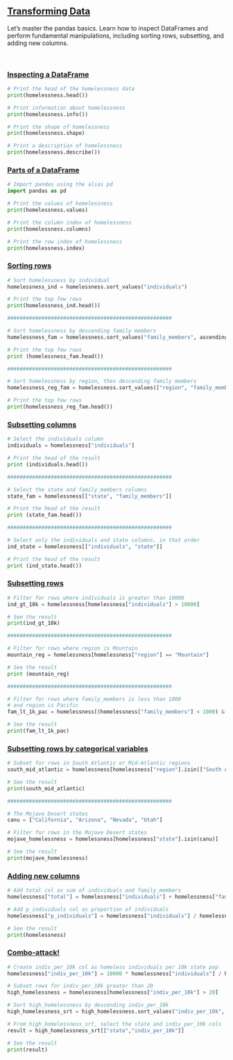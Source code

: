 ## [Transforming Data](https://campus.datacamp.com/courses/data-manipulation-with-pandas/transforming-dataframes)

Let’s master the pandas basics. Learn how to inspect DataFrames and perform fundamental manipulations, including sorting rows, subsetting, and adding new columns.

<br>

### [Inspecting a DataFrame](https://campus.datacamp.com/courses/data-manipulation-with-pandas/transforming-dataframes?ex=2)

```Python
# Print the head of the homelessness data
print(homelessness.head())

# Print information about homelessness
print(homelessness.info())

# Print the shape of homelessness
print(homelessness.shape)

# Print a description of homelessness
print(homelessness.describe())
```

### [Parts of a DataFrame](https://campus.datacamp.com/courses/data-manipulation-with-pandas/transforming-dataframes?ex=3)

```Python
# Import pandas using the alias pd
import pandas as pd

# Print the values of homelessness
print(homelessness.values)

# Print the column index of homelessness
print(homelessness.columns)

# Print the row index of homelessness
print(homelessness.index)
```

### [Sorting rows](https://campus.datacamp.com/courses/data-manipulation-with-pandas/transforming-dataframes?ex=5)

```Python
# Sort homelessness by individual
homelessness_ind = homelessness.sort_values("individuals")

# Print the top few rows
print(homelessness_ind.head())

#####################################################

# Sort homelessness by descending family members
homelessness_fam = homelessness.sort_values("family_members", ascending=False)

# Print the top few rows
print (homelessness_fam.head())

#####################################################

# Sort homelessness by region, then descending family members
homelessness_reg_fam = homelessness.sort_values(["region", "family_members"], ascending=[True, False])

# Print the top few rows
print(homelessness_reg_fam.head())
```

### [Subsetting columns](https://campus.datacamp.com/courses/data-manipulation-with-pandas/transforming-dataframes?ex=6)

```Python
# Select the individuals column
individuals = homelessness["individuals"]

# Print the head of the result
print (individuals.head())

#####################################################

# Select the state and family_members columns
state_fam = homelessness[["state", "family_members"]]

# Print the head of the result
print (state_fam.head())

#####################################################

# Select only the individuals and state columns, in that order
ind_state = homelessness[["individuals", "state"]]

# Print the head of the result
print (ind_state.head())
```

### [Subsetting rows](https://campus.datacamp.com/courses/data-manipulation-with-pandas/transforming-dataframes?ex=7)

```Python
# Filter for rows where individuals is greater than 10000
ind_gt_10k = homelessness[homelessness["individuals"] > 10000]

# See the result
print(ind_gt_10k)

#####################################################

# Filter for rows where region is Mountain
mountain_reg = homelessness[homelessness["region"] == "Mountain"]

# See the result
print (mountain_reg)

#####################################################

# Filter for rows where family_members is less than 1000 
# and region is Pacific
fam_lt_1k_pac = homelessness[(homelessness["family_members"] < 1000) & (homelessness["region"]=="Pacific")]

# See the result
print(fam_lt_1k_pac)
```

### [Subsetting rows by categorical variables](https://campus.datacamp.com/courses/data-manipulation-with-pandas/transforming-dataframes?ex=8)

```Python
# Subset for rows in South Atlantic or Mid-Atlantic regions
south_mid_atlantic = homelessness[homelessness["region"].isin(["South Atlantic", "Mid-Atlantic"])]

# See the result
print(south_mid_atlantic)

#####################################################

# The Mojave Desert states
canu = ["California", "Arizona", "Nevada", "Utah"]

# Filter for rows in the Mojave Desert states
mojave_homelessness = homelessness[homelessness["state"].isin(canu)]

# See the result
print(mojave_homelessness)
```

### [Adding new columns](https://campus.datacamp.com/courses/data-manipulation-with-pandas/transforming-dataframes?ex=10)

```Python
# Add total col as sum of individuals and family_members
homelessness["total"] = homelessness["individuals"] + homelessness["family_members"]

# Add p_individuals col as proportion of individuals
homelessness["p_individuals"] = homelessness["individuals"] / homelessness["total"]

# See the result
print(homelessness)
```

### [Combo-attack!](https://campus.datacamp.com/courses/data-manipulation-with-pandas/transforming-dataframes?ex=11)

```Python
# Create indiv_per_10k col as homeless individuals per 10k state pop
homelessness["indiv_per_10k"] = 10000 * homelessness["individuals"] / homelessness["state_pop"] 

# Subset rows for indiv_per_10k greater than 20
high_homelessness = homelessness[homelessness["indiv_per_10k"] > 20]

# Sort high_homelessness by descending indiv_per_10k
high_homelessness_srt = high_homelessness.sort_values("indiv_per_10k", ascending=False)

# From high_homelessness_srt, select the state and indiv_per_10k cols
result = high_homelessness_srt[["state","indiv_per_10k"]]

# See the result
print(result)
```
